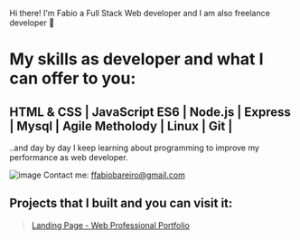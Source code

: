 Hi there! I'm Fabio a Full Stack Web developer and I am also freelance developer 👋

# My skills as developer and what I can offer to you:

## HTML & CSS | JavaScript ES6 | Node.js | Express | Mysql | Agile Metholody | Linux | Git |

..and day by day I keep learning about programming to improve my performance as web developer.

![image](https://user-images.githubusercontent.com/52148486/122406508-4a43e500-cf57-11eb-89f7-77c85484879a.png) Contact me: ffabiobareiro@gmail.com

## Projects that I built and you can visit it: 

> [Landing Page - Web Professional Portfolio](https://fabiobareiro.github.io/freelance-landing-page/portfolio-profesional/)


